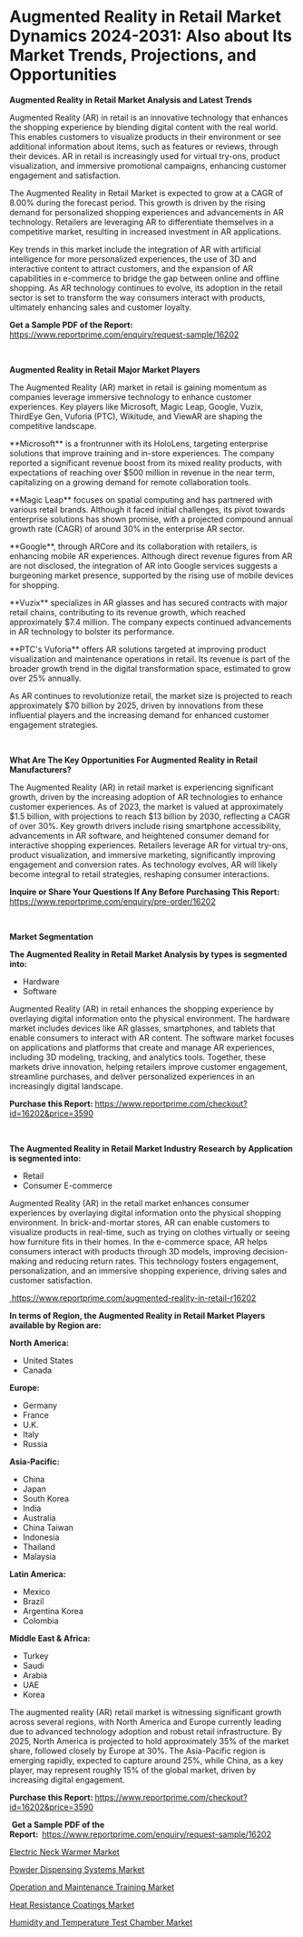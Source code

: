 <p><h1>Augmented Reality in Retail Market Dynamics 2024-2031: Also about Its Market Trends, Projections, and Opportunities</h1></p><p><strong>Augmented Reality in Retail Market Analysis and Latest Trends</strong></p>
<p><p>Augmented Reality (AR) in retail is an innovative technology that enhances the shopping experience by blending digital content with the real world. This enables customers to visualize products in their environment or see additional information about items, such as features or reviews, through their devices. AR in retail is increasingly used for virtual try-ons, product visualization, and immersive promotional campaigns, enhancing customer engagement and satisfaction.</p><p>The Augmented Reality in Retail Market is expected to grow at a CAGR of 8.00% during the forecast period. This growth is driven by the rising demand for personalized shopping experiences and advancements in AR technology. Retailers are leveraging AR to differentiate themselves in a competitive market, resulting in increased investment in AR applications. </p><p>Key trends in this market include the integration of AR with artificial intelligence for more personalized experiences, the use of 3D and interactive content to attract customers, and the expansion of AR capabilities in e-commerce to bridge the gap between online and offline shopping. As AR technology continues to evolve, its adoption in the retail sector is set to transform the way consumers interact with products, ultimately enhancing sales and customer loyalty.</p></p>
<p><strong>Get a Sample PDF of the Report:&nbsp;</strong> <a href="https://www.reportprime.com/enquiry/request-sample/16202?utm_campaign=1581&utm_medium=2&utm_source=Github&utm_content=ia&utm_term=02122024&utm_id=augmented-reality-in-retail">https://www.reportprime.com/enquiry/request-sample/16202</a></p>
<p>&nbsp;</p>
<p><strong>Augmented Reality in Retail Major Market Players</strong></p>
<p><p>The Augmented Reality (AR) market in retail is gaining momentum as companies leverage immersive technology to enhance customer experiences. Key players like Microsoft, Magic Leap, Google, Vuzix, ThirdEye Gen, Vuforia (PTC), Wikitude, and ViewAR are shaping the competitive landscape.</p><p>**Microsoft** is a frontrunner with its HoloLens, targeting enterprise solutions that improve training and in-store experiences. The company reported a significant revenue boost from its mixed reality products, with expectations of reaching over $500 million in revenue in the near term, capitalizing on a growing demand for remote collaboration tools.</p><p>**Magic Leap** focuses on spatial computing and has partnered with various retail brands. Although it faced initial challenges, its pivot towards enterprise solutions has shown promise, with a projected compound annual growth rate (CAGR) of around 30% in the enterprise AR sector.</p><p>**Google**, through ARCore and its collaboration with retailers, is enhancing mobile AR experiences. Although direct revenue figures from AR are not disclosed, the integration of AR into Google services suggests a burgeoning market presence, supported by the rising use of mobile devices for shopping.</p><p>**Vuzix** specializes in AR glasses and has secured contracts with major retail chains, contributing to its revenue growth, which reached approximately $7.4 million. The company expects continued advancements in AR technology to bolster its performance.</p><p>**PTC's Vuforia** offers AR solutions targeted at improving product visualization and maintenance operations in retail. Its revenue is part of the broader growth trend in the digital transformation space, estimated to grow over 25% annually.</p><p>As AR continues to revolutionize retail, the market size is projected to reach approximately $70 billion by 2025, driven by innovations from these influential players and the increasing demand for enhanced customer engagement strategies.</p></p>
<p>&nbsp;</p>
<p><strong>What Are The Key Opportunities For Augmented Reality in Retail Manufacturers?</strong></p>
<p><p>The Augmented Reality (AR) in retail market is experiencing significant growth, driven by the increasing adoption of AR technologies to enhance customer experiences. As of 2023, the market is valued at approximately $1.5 billion, with projections to reach $13 billion by 2030, reflecting a CAGR of over 30%. Key growth drivers include rising smartphone accessibility, advancements in AR software, and heightened consumer demand for interactive shopping experiences. Retailers leverage AR for virtual try-ons, product visualization, and immersive marketing, significantly improving engagement and conversion rates. As technology evolves, AR will likely become integral to retail strategies, reshaping consumer interactions.</p></p>
<p><strong>Inquire or Share Your Questions If Any Before Purchasing This Report:</strong> <a href="https://www.reportprime.com/enquiry/pre-order/16202?utm_campaign=1581&utm_medium=2&utm_source=Github&utm_content=ia&utm_term=02122024&utm_id=augmented-reality-in-retail">https://www.reportprime.com/enquiry/pre-order/16202</a></p>
<p>&nbsp;</p>
<p><strong>Market Segmentation</strong></p>
<p><strong>The Augmented Reality in Retail Market Analysis by types is segmented into:</strong></p>
<p><ul><li>Hardware</li><li>Software</li></ul></p>
<p><p>Augmented Reality (AR) in retail enhances the shopping experience by overlaying digital information onto the physical environment. The hardware market includes devices like AR glasses, smartphones, and tablets that enable consumers to interact with AR content. The software market focuses on applications and platforms that create and manage AR experiences, including 3D modeling, tracking, and analytics tools. Together, these markets drive innovation, helping retailers improve customer engagement, streamline purchases, and deliver personalized experiences in an increasingly digital landscape.</p></p>
<p><strong>Purchase this Report:&nbsp;</strong><a href="https://www.reportprime.com/checkout?id=16202&price=3590&utm_campaign=1581&utm_medium=2&utm_source=Github&utm_content=ia&utm_term=02122024&utm_id=augmented-reality-in-retail">https://www.reportprime.com/checkout?id=16202&price=3590</a></p>
<p>&nbsp;</p>
<p><strong>The Augmented Reality in Retail Market Industry Research by Application is segmented into:</strong></p>
<p><ul><li>Retail</li><li>Consumer E-commerce</li></ul></p>
<p><p>Augmented Reality (AR) in the retail market enhances consumer experiences by overlaying digital information onto the physical shopping environment. In brick-and-mortar stores, AR can enable customers to visualize products in real-time, such as trying on clothes virtually or seeing how furniture fits in their homes. In the e-commerce space, AR helps consumers interact with products through 3D models, improving decision-making and reducing return rates. This technology fosters engagement, personalization, and an immersive shopping experience, driving sales and customer satisfaction.</p></p>
<p><a href="https://www.reportprime.com/augmented-reality-in-retail-r16202?utm_campaign=1581&utm_medium=2&utm_source=Github&utm_content=ia&utm_term=02122024&utm_id=augmented-reality-in-retail">&nbsp;https://www.reportprime.com/augmented-reality-in-retail-r16202</a></p>
<p><strong>In terms of Region, the Augmented Reality in Retail Market Players available by Region are:</strong></p>
<p>
    <p> <strong> North America: </strong>
        <ul>
            <li>United States</li>
            <li>Canada</li>
        </ul>
        </p> 
    <p> <strong> Europe: </strong>
        <ul>
            <li>Germany</li>
            <li>France</li>
            <li>U.K.</li>
            <li>Italy</li>
            <li>Russia</li>
        </ul>
        </p> 
    <p> <strong> Asia-Pacific: </strong>
        <ul>
            <li>China</li>
            <li>Japan</li>
            <li>South Korea</li>
            <li>India</li>
            <li>Australia</li>
            <li>China Taiwan</li>
            <li>Indonesia</li>
            <li>Thailand</li>
            <li>Malaysia</li>
        </ul>
        </p> 
    <p> <strong> Latin America: </strong>
        <ul>
            <li>Mexico</li>
            <li>Brazil</li>
            <li>Argentina Korea</li>
            <li>Colombia</li>
        </ul>
        </p> 
    <p> <strong> Middle East & Africa: </strong>
        <ul>
            <li>Turkey</li>
            <li>Saudi</li>
            <li>Arabia</li>
            <li>UAE</li>
            <li>Korea</li>
        </ul>
    </p>
    </p>
<p><p>The augmented reality (AR) retail market is witnessing significant growth across several regions, with North America and Europe currently leading due to advanced technology adoption and robust retail infrastructure. By 2025, North America is projected to hold approximately 35% of the market share, followed closely by Europe at 30%. The Asia-Pacific region is emerging rapidly, expected to capture around 25%, while China, as a key player, may represent roughly 15% of the global market, driven by increasing digital engagement.</p></p>
<p><strong>Purchase this Report: </strong><a href="https://www.reportprime.com/checkout?id=16202&price=3590&utm_campaign=1581&utm_medium=2&utm_source=Github&utm_content=ia&utm_term=02122024&utm_id=augmented-reality-in-retail">https://www.reportprime.com/checkout?id=16202&price=3590</a></p>
<p>&nbsp;<strong>Get a Sample PDF of the Report:&nbsp;&nbsp;</strong><a href="https://www.reportprime.com/enquiry/request-sample/16202?utm_campaign=1581&utm_medium=2&utm_source=Github&utm_content=ia&utm_term=02122024&utm_id=augmented-reality-in-retail">https://www.reportprime.com/enquiry/request-sample/16202</a></p>
<p><strong></strong></p>
<p><p><a href="https://www.linkedin.com/pulse/strategic-market-outlook-electric-neck-warmer-key-drivers-v6p9e?utm_campaign=1581&utm_medium=2&utm_source=Github&utm_content=ia&utm_term=02122024&utm_id=augmented-reality-in-retail">Electric Neck Warmer Market</a></p><p><a href="https://www.linkedin.com/pulse/examining-powder-dispensing-systems-market-globally-latest-3mzbf?utm_campaign=1581&utm_medium=2&utm_source=Github&utm_content=ia&utm_term=02122024&utm_id=augmented-reality-in-retail">Powder Dispensing Systems Market</a></p><p><a href="https://issuu.com/reportprime-2/docs/operation-and-maintenance-training-market-size-203?utm_campaign=1581&utm_medium=2&utm_source=Github&utm_content=ia&utm_term=02122024&utm_id=augmented-reality-in-retail">Operation and Maintenance Training Market</a></p><p><a href="https://issuu.com/reportprime-2/docs/heat-resistance-coatings-market-size-2030.pptx?utm_campaign=1581&utm_medium=2&utm_source=Github&utm_content=ia&utm_term=02122024&utm_id=augmented-reality-in-retail">Heat Resistance Coatings Market</a></p><p><a href="https://www.linkedin.com/pulse/humidity-temperature-test-chamber-market-ecosystem-competitive-65qdf?utm_campaign=1581&utm_medium=2&utm_source=Github&utm_content=ia&utm_term=02122024&utm_id=augmented-reality-in-retail">Humidity and Temperature Test Chamber Market</a></p></p>